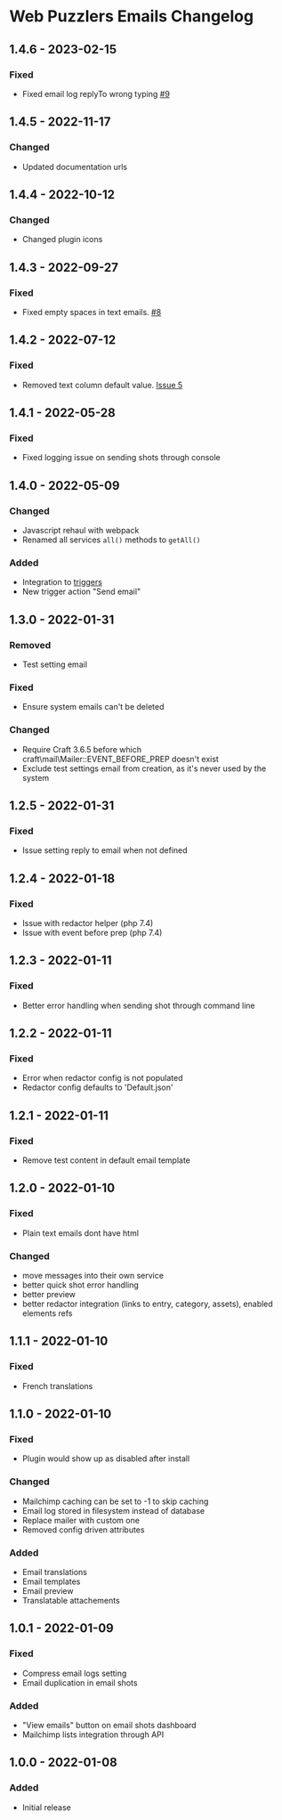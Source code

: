 # Web Puzzlers Emails Changelog

## 1.4.6 - 2023-02-15

### Fixed

- Fixed email log replyTo wrong typing [#9](https://github.com/ryssbowh/craft-emails/issues/9)

## 1.4.5 - 2022-11-17

### Changed

- Updated documentation urls

## 1.4.4 - 2022-10-12

### Changed

- Changed plugin icons

## 1.4.3 - 2022-09-27

### Fixed

- Fixed empty spaces in text emails. [#8](https://github.com/ryssbowh/craft-emails/issues/8)

## 1.4.2 - 2022-07-12

### Fixed

- Removed text column default value. [Issue 5](https://github.com/ryssbowh/craft-emails/issues/5)

## 1.4.1 - 2022-05-28

### Fixed

- Fixed logging issue on sending shots through console

## 1.4.0 - 2022-05-09

### Changed

- Javascript rehaul with webpack
- Renamed all services `all()` methods to `getAll()`

### Added

- Integration to [triggers](https://plugins.craftcms.com/triggers)
- New trigger action "Send email"

## 1.3.0 - 2022-01-31

### Removed

- Test setting email

### Fixed

- Ensure system emails can't be deleted

### Changed

- Require Craft 3.6.5 before which craft\mail\Mailer::EVENT_BEFORE_PREP doesn't exist
- Exclude test settings email from creation, as it's never used by the system

## 1.2.5 - 2022-01-31

### Fixed

- Issue setting reply to email when not defined

## 1.2.4 - 2022-01-18

### Fixed

- Issue with redactor helper (php 7.4)
- Issue with event before prep (php 7.4)

## 1.2.3 - 2022-01-11

### Fixed

- Better error handling when sending shot through command line

## 1.2.2 - 2022-01-11

### Fixed

- Error when redactor config is not populated
- Redactor config defaults to 'Default.json'

## 1.2.1 - 2022-01-11

### Fixed

- Remove test content in default email template

## 1.2.0 - 2022-01-10

### Fixed

- Plain text emails dont have html

### Changed

- move messages into their own service
- better quick shot error handling
- better preview
- better redactor integration (links to entry, category, assets), enabled elements refs

## 1.1.1 - 2022-01-10

### Fixed

- French translations

## 1.1.0 - 2022-01-10

### Fixed

- Plugin would show up as disabled after install

### Changed

- Mailchimp caching can be set to -1 to skip caching
- Email log stored in filesystem instead of database
- Replace mailer with custom one
- Removed config driven attributes

### Added

- Email translations
- Email templates
- Email preview
- Translatable attachements

## 1.0.1 - 2022-01-09

### Fixed

- Compress email logs setting
- Email duplication in email shots

### Added

- "View emails" button on email shots dashboard
- Mailchimp lists integration through API

## 1.0.0 - 2022-01-08

### Added

- Initial release